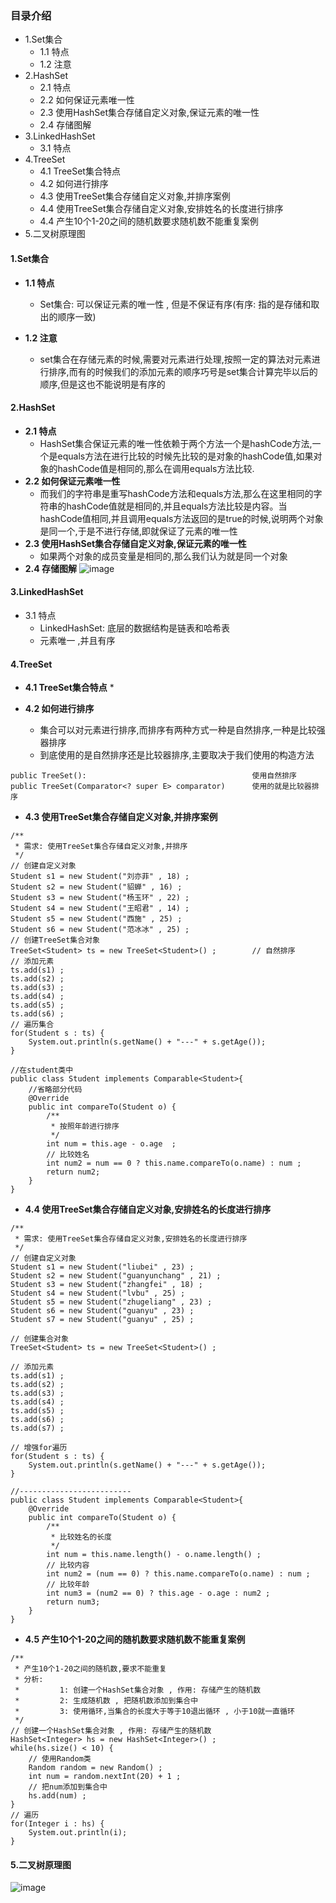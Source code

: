 ### 目录介绍
- 1.Set集合
	* 1.1 特点
	* 1.2 注意
- 2.HashSet
	* 2.1 特点
	* 2.2 如何保证元素唯一性
	* 2.3 使用HashSet集合存储自定义对象,保证元素的唯一性
	* 2.4 存储图解
- 3.LinkedHashSet
	* 3.1 特点
- 4.TreeSet
	* 4.1 TreeSet集合特点
	* 4.2 如何进行排序
	* 4.3 使用TreeSet集合存储自定义对象,并排序案例
	* 4.4 使用TreeSet集合存储自定义对象,安排姓名的长度进行排序
	* 4.4 产生10个1-20之间的随机数要求随机数不能重复案例
- 5.二叉树原理图




#### 1.Set集合
- **1.1 特点**
	* Set集合: 可以保证元素的唯一性 , 但是不保证有序(有序: 指的是存储和取出的顺序一致)


- **1.2 注意**
	* set集合在存储元素的时候,需要对元素进行处理,按照一定的算法对元素进行排序,而有的时候我们的添加元素的顺序巧号是set集合计算完毕以后的顺序,但是这也不能说明是有序的



#### 2.HashSet
- **2.1 特点**
	* HashSet集合保证元素的唯一性依赖于两个方法一个是hashCode方法,一个是equals方法在进行比较的时候先比较的是对象的hashCode值,如果对象的hashCode值是相同的,那么在调用equals方法比较.
- **2.2 如何保证元素唯一性**
    * 而我们的字符串是重写hashCode方法和equals方法,那么在这里相同的字符串的hashCode值就是相同的,并且equals方法比较是内容。当hashCode值相同,并且调用equals方法返回的是true的时候,说明两个对象是同一个,于是不进行存储,即就保证了元素的唯一性
- **2.3 使用HashSet集合存储自定义对象,保证元素的唯一性**
	* 如果两个对象的成员变量是相同的,那么我们认为就是同一个对象
- **2.4 存储图解**
![image](https://upload-images.jianshu.io/upload_images/4432347-f5a9c595f8badc17.png?imageMogr2/auto-orient/strip%7CimageView2/2/w/1240)



#### 3.LinkedHashSet
- 3.1 特点
	* LinkedHashSet: 底层的数据结构是链表和哈希表
	* 元素唯一 ,并且有序



#### 4.TreeSet
- **4.1 TreeSet集合特点**
	* 

- **4.2 如何进行排序**
	* 集合可以对元素进行排序,而排序有两种方式一种是自然排序,一种是比较强器排序
	* 到底使用的是自然排序还是比较器排序,主要取决于我们使用的构造方法

```
public TreeSet():                                     使用自然排序
public TreeSet(Comparator<? super E> comparator)      使用的就是比较器排序
```

- **4.3 使用TreeSet集合存储自定义对象,并排序案例**

```
/**
 * 需求: 使用TreeSet集合存储自定义对象,并排序
 */
// 创建自定义对象
Student s1 = new Student("刘亦菲" , 18) ;
Student s2 = new Student("貂蝉" , 16) ;
Student s3 = new Student("杨玉环" , 22) ;
Student s4 = new Student("王昭君" , 14) ;
Student s5 = new Student("西施" , 25) ;
Student s6 = new Student("范冰冰" , 25) ;
// 创建TreeSet集合对象
TreeSet<Student> ts = new TreeSet<Student>() ;        // 自然排序
// 添加元素
ts.add(s1) ;
ts.add(s2) ;
ts.add(s3) ;
ts.add(s4) ;
ts.add(s5) ;
ts.add(s6) ;
// 遍历集合
for(Student s : ts) {
    System.out.println(s.getName() + "---" + s.getAge());
}

//在student类中
public class Student implements Comparable<Student>{
    //省略部分代码
    @Override
    public int compareTo(Student o) {
        /**
         * 按照年龄进行排序
         */
        int num = this.age - o.age  ;
        // 比较姓名
        int num2 = num == 0 ? this.name.compareTo(o.name) : num ;
        return num2;
    }
}
```

- **4.4 使用TreeSet集合存储自定义对象,安排姓名的长度进行排序**

```
/**
 * 需求: 使用TreeSet集合存储自定义对象,安排姓名的长度进行排序
 */
// 创建自定义对象
Student s1 = new Student("liubei" , 23) ;
Student s2 = new Student("guanyunchang" , 21) ;
Student s3 = new Student("zhangfei" , 18) ;
Student s4 = new Student("lvbu" , 25) ;
Student s5 = new Student("zhugeliang" , 23) ;
Student s6 = new Student("guanyu" , 23) ;
Student s7 = new Student("guanyu" , 25) ;

// 创建集合对象
TreeSet<Student> ts = new TreeSet<Student>() ;

// 添加元素
ts.add(s1) ;
ts.add(s2) ;
ts.add(s3) ;
ts.add(s4) ;
ts.add(s5) ;
ts.add(s6) ;
ts.add(s7) ;

// 增强for遍历
for(Student s : ts) {
    System.out.println(s.getName() + "---" + s.getAge());
}

//-------------------------
public class Student implements Comparable<Student>{
    @Override
    public int compareTo(Student o) {
        /**
         * 比较姓名的长度
         */
        int num = this.name.length() - o.name.length() ;
        // 比较内容
        int num2 = (num == 0) ? this.name.compareTo(o.name) : num ;
        // 比较年龄
        int num3 = (num2 == 0) ? this.age - o.age : num2 ;
        return num3;
    }
}
```

- **4.5 产生10个1-20之间的随机数要求随机数不能重复案例**

```
/**
 * 产生10个1-20之间的随机数,要求不能重复
 * 分析:
 *         1: 创建一个HashSet集合对象 , 作用: 存储产生的随机数
 *         2: 生成随机数 , 把随机数添加到集合中
 *         3: 使用循环,当集合的长度大于等于10退出循环 , 小于10就一直循环
 */
// 创建一个HashSet集合对象 , 作用: 存储产生的随机数
HashSet<Integer> hs = new HashSet<Integer>() ;
while(hs.size() < 10) {
    // 使用Random类
    Random random = new Random() ;
    int num = random.nextInt(20) + 1 ;
    // 把num添加到集合中
    hs.add(num) ;
}
// 遍历
for(Integer i : hs) {
    System.out.println(i);
}
```




#### 5.二叉树原理图
![image](https://upload-images.jianshu.io/upload_images/4432347-3e7f04523fbc8db6.png?imageMogr2/auto-orient/strip%7CimageView2/2/w/1240)



